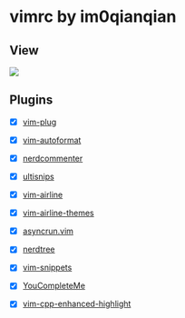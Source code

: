 # vimrc by im0qianqian

## View

![](https://s2.ax1x.com/2019/02/03/kGVXBn.png)



## Plugins

- [x] [vim-plug](https://github.com/junegunn/vim-plug)

- [x] [vim-autoformat](https://github.com/Chiel92/vim-autoformat)

- [x] [nerdcommenter](https://github.com/scrooloose/nerdcommenter)

- [x] [ultisnips](https://github.com/SirVer/ultisnips)

- [x] [vim-airline](https://github.com/vim-airline/vim-airline)

- [x] [vim-airline-themes](https://github.com/vim-airline/vim-airline-themes)

- [x] [asyncrun.vim](https://github.com/skywind3000/asyncrun.vim)

- [x] [nerdtree](https://github.com/scrooloose/nerdtree)

- [x] [vim-snippets](https://github.com/im0qianqian/vim-snippets)

- [x] [YouCompleteMe](https://github.com/Valloric/YouCompleteMe)

- [x] [vim-cpp-enhanced-highlight](https://github.com/octol/vim-cpp-enhanced-highlight)